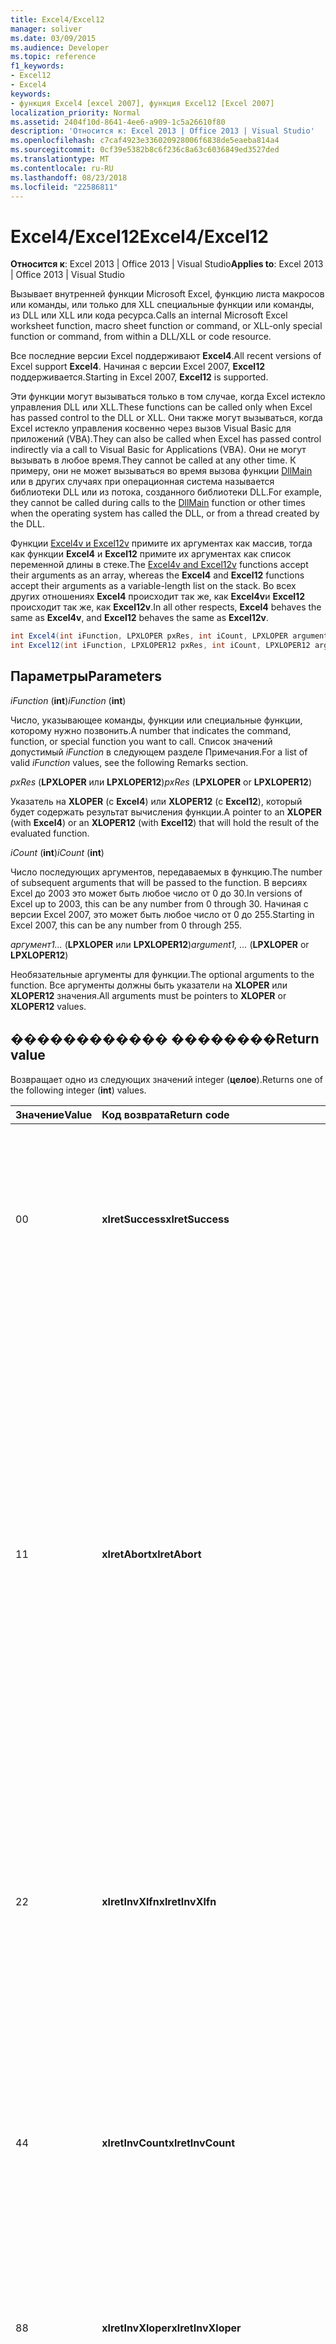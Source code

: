 ```yaml
---
title: Excel4/Excel12
manager: soliver
ms.date: 03/09/2015
ms.audience: Developer
ms.topic: reference
f1_keywords:
- Excel12
- Excel4
keywords:
- функция Excel4 [excel 2007], функция Excel12 [Excel 2007]
localization_priority: Normal
ms.assetid: 2404f10d-8641-4ee6-a909-1c5a26610f80
description: 'Относится к: Excel 2013 | Office 2013 | Visual Studio'
ms.openlocfilehash: c7caf4923e336020928006f6838de5eaeba814a4
ms.sourcegitcommit: 0cf39e5382b8c6f236c8a63c6036849ed3527ded
ms.translationtype: MT
ms.contentlocale: ru-RU
ms.lasthandoff: 08/23/2018
ms.locfileid: "22586811"
---
```

# <a name="excel4excel12"></a><span data-ttu-id="eb495-104">Excel4/Excel12</span><span class="sxs-lookup"><span data-stu-id="eb495-104">Excel4/Excel12</span></span>

<span data-ttu-id="eb495-105">**Относится к**: Excel 2013 | Office 2013 | Visual Studio</span><span class="sxs-lookup"><span data-stu-id="eb495-105">**Applies to**: Excel 2013 | Office 2013 | Visual Studio</span></span> 
  
<span data-ttu-id="eb495-106">Вызывает внутренней функции Microsoft Excel, функцию листа макросов или команды, или только для XLL специальные функции или команды, из DLL или XLL или кода ресурса.</span><span class="sxs-lookup"><span data-stu-id="eb495-106">Calls an internal Microsoft Excel worksheet function, macro sheet function or command, or XLL-only special function or command, from within a DLL/XLL or code resource.</span></span>
  
<span data-ttu-id="eb495-107">Все последние версии Excel поддерживают **Excel4**.</span><span class="sxs-lookup"><span data-stu-id="eb495-107">All recent versions of Excel support **Excel4**.</span></span> <span data-ttu-id="eb495-108">Начиная с версии Excel 2007, **Excel12** поддерживается.</span><span class="sxs-lookup"><span data-stu-id="eb495-108">Starting in Excel 2007, **Excel12** is supported.</span></span> 
  
<span data-ttu-id="eb495-109">Эти функции могут вызываться только в том случае, когда Excel истекло управления DLL или XLL.</span><span class="sxs-lookup"><span data-stu-id="eb495-109">These functions can be called only when Excel has passed control to the DLL or XLL.</span></span> <span data-ttu-id="eb495-110">Они также могут вызываться, когда Excel истекло управления косвенно через вызов Visual Basic для приложений (VBA).</span><span class="sxs-lookup"><span data-stu-id="eb495-110">They can also be called when Excel has passed control indirectly via a call to Visual Basic for Applications (VBA).</span></span> <span data-ttu-id="eb495-111">Они не могут вызывать в любое время.</span><span class="sxs-lookup"><span data-stu-id="eb495-111">They cannot be called at any other time.</span></span> <span data-ttu-id="eb495-112">К примеру, они не может вызываться во время вызова функции [DllMain](https://docs.microsoft.com/windows/desktop/dlls/dllmain) или в других случаях при операционная система называется библиотеки DLL или из потока, созданного библиотеки DLL.</span><span class="sxs-lookup"><span data-stu-id="eb495-112">For example, they cannot be called during calls to the [DllMain](https://docs.microsoft.com/windows/desktop/dlls/dllmain) function or other times when the operating system has called the DLL, or from a thread created by the DLL.</span></span> 
  
<span data-ttu-id="eb495-113">Функции [Excel4v и Excel12v](excel4v-excel12v.md) примите их аргументах как массив, тогда как функции **Excel4** и **Excel12** примите их аргументах как список переменной длины в стеке.</span><span class="sxs-lookup"><span data-stu-id="eb495-113">The [Excel4v and Excel12v](excel4v-excel12v.md) functions accept their arguments as an array, whereas the **Excel4** and **Excel12** functions accept their arguments as a variable-length list on the stack.</span></span> <span data-ttu-id="eb495-114">Во всех других отношениях **Excel4** происходит так же, как **Excel4v**и **Excel12** происходит так же, как **Excel12v**.</span><span class="sxs-lookup"><span data-stu-id="eb495-114">In all other respects, **Excel4** behaves the same as **Excel4v**, and **Excel12** behaves the same as **Excel12v**.</span></span>
  
```cs
int Excel4(int iFunction, LPXLOPER pxRes, int iCount, LPXLOPER argument1, ...);
int Excel12(int iFunction, LPXLOPER12 pxRes, int iCount, LPXLOPER12 argument1, ...);
```

## <a name="parameters"></a><span data-ttu-id="eb495-115">Параметры</span><span class="sxs-lookup"><span data-stu-id="eb495-115">Parameters</span></span>

 <span data-ttu-id="eb495-116">_iFunction_ (**int**)</span><span class="sxs-lookup"><span data-stu-id="eb495-116">_iFunction_ (**int**)</span></span>
  
<span data-ttu-id="eb495-117">Число, указывающее команды, функции или специальные функции, которому нужно позвонить.</span><span class="sxs-lookup"><span data-stu-id="eb495-117">A number that indicates the command, function, or special function you want to call.</span></span> <span data-ttu-id="eb495-118">Список значений допустимый _iFunction_ в следующем разделе Примечания.</span><span class="sxs-lookup"><span data-stu-id="eb495-118">For a list of valid  _iFunction_ values, see the following Remarks section.</span></span> 
  
 <span data-ttu-id="eb495-119">_pxRes_ (**LPXLOPER** или **LPXLOPER12**)</span><span class="sxs-lookup"><span data-stu-id="eb495-119">_pxRes_ (**LPXLOPER** or **LPXLOPER12**)</span></span>
  
<span data-ttu-id="eb495-120">Указатель на **XLOPER** (с **Excel4**) или **XLOPER12** (с **Excel12**), который будет содержать результат вычисления функции.</span><span class="sxs-lookup"><span data-stu-id="eb495-120">A pointer to an **XLOPER** (with **Excel4**) or an **XLOPER12** (with **Excel12**) that will hold the result of the evaluated function.</span></span>
  
 <span data-ttu-id="eb495-121">_iCount_ (**int**)</span><span class="sxs-lookup"><span data-stu-id="eb495-121">_iCount_ (**int**)</span></span>
  
<span data-ttu-id="eb495-122">Число последующих аргументов, передаваемых в функцию.</span><span class="sxs-lookup"><span data-stu-id="eb495-122">The number of subsequent arguments that will be passed to the function.</span></span> <span data-ttu-id="eb495-123">В версиях Excel до 2003 это может быть любое число от 0 до 30.</span><span class="sxs-lookup"><span data-stu-id="eb495-123">In versions of Excel up to 2003, this can be any number from 0 through 30.</span></span> <span data-ttu-id="eb495-124">Начиная с версии Excel 2007, это может быть любое число от 0 до 255.</span><span class="sxs-lookup"><span data-stu-id="eb495-124">Starting in Excel 2007, this can be any number from 0 through 255.</span></span>
  
 <span data-ttu-id="eb495-125">_аргумент1..._ (**LPXLOPER** или **LPXLOPER12**)</span><span class="sxs-lookup"><span data-stu-id="eb495-125">_argument1, ..._ (**LPXLOPER** or **LPXLOPER12**)</span></span>
  
<span data-ttu-id="eb495-126">Необязательные аргументы для функции.</span><span class="sxs-lookup"><span data-stu-id="eb495-126">The optional arguments to the function.</span></span> <span data-ttu-id="eb495-127">Все аргументы должны быть указатели на **XLOPER** или **XLOPER12** значения.</span><span class="sxs-lookup"><span data-stu-id="eb495-127">All arguments must be pointers to **XLOPER** or **XLOPER12** values.</span></span> 
  
## <a name="return-value"></a><span data-ttu-id="eb495-128">������������ ��������</span><span class="sxs-lookup"><span data-stu-id="eb495-128">Return value</span></span>

<span data-ttu-id="eb495-129">Возвращает одно из следующих значений integer (**целое**).</span><span class="sxs-lookup"><span data-stu-id="eb495-129">Returns one of the following integer (**int**) values.</span></span>
  
|<span data-ttu-id="eb495-130">**Значение**</span><span class="sxs-lookup"><span data-stu-id="eb495-130">**Value**</span></span>|<span data-ttu-id="eb495-131">**Код возврата**</span><span class="sxs-lookup"><span data-stu-id="eb495-131">**Return code**</span></span>|<span data-ttu-id="eb495-132">**Описание**</span><span class="sxs-lookup"><span data-stu-id="eb495-132">**Description**</span></span>|
|:-----|:-----|:-----|
|<span data-ttu-id="eb495-133">0</span><span class="sxs-lookup"><span data-stu-id="eb495-133">0</span></span>  <br/> |<span data-ttu-id="eb495-134">**xlretSuccess**</span><span class="sxs-lookup"><span data-stu-id="eb495-134">**xlretSuccess**</span></span> <br/> |<span data-ttu-id="eb495-135">Функция успешного вызова.</span><span class="sxs-lookup"><span data-stu-id="eb495-135">The function was called successfully.</span></span> <span data-ttu-id="eb495-136">Это означает, что функция не вернула значение ошибки Excel; Чтобы выяснить это, необходимо посмотреть на тип и значение параметра итоговый _pxRes_ .</span><span class="sxs-lookup"><span data-stu-id="eb495-136">This does not mean that the function did not return an Excel error value; to find that out, you must look at the type and value of the resulting  _pxRes_ parameter.</span></span>  <br/> |
|<span data-ttu-id="eb495-137">1</span><span class="sxs-lookup"><span data-stu-id="eb495-137">1</span></span>  <br/> |<span data-ttu-id="eb495-138">**xlretAbort**</span><span class="sxs-lookup"><span data-stu-id="eb495-138">**xlretAbort**</span></span> <br/> |<span data-ttu-id="eb495-139">Команда или функция было прервано (Внутреннее прекращение).</span><span class="sxs-lookup"><span data-stu-id="eb495-139">The command or function was terminated abnormally (internal abort).</span></span> <span data-ttu-id="eb495-140">Это может произойти, если на лист макросов XLM закрывает самого путем вызова **ЗАКРЫТЬ**или недостаточно памяти для Excel.</span><span class="sxs-lookup"><span data-stu-id="eb495-140">This can occur if an XLM macro sheet closes itself by calling **CLOSE**, or if Excel is out of memory.</span></span> <span data-ttu-id="eb495-141">Если Excel возвращает эту ошибку, вызывающей функции должны выйти немедленно.</span><span class="sxs-lookup"><span data-stu-id="eb495-141">If Excel returns this error, the calling function must exit immediately.</span></span> <span data-ttu-id="eb495-142">Библиотеки DLL разрешено вызывать **xlFree** только перед выходом из.</span><span class="sxs-lookup"><span data-stu-id="eb495-142">The DLL is permitted to call **xlFree** only before exiting.</span></span> <span data-ttu-id="eb495-143">Все вызовы для интерфейса API для C не разрешены.</span><span class="sxs-lookup"><span data-stu-id="eb495-143">All other calls to the C API are not permitted.</span></span> <span data-ttu-id="eb495-144">Пользователь может сохранить каких-либо действий интерактивно с помощью команды **Сохранить** в меню **файл** .</span><span class="sxs-lookup"><span data-stu-id="eb495-144">The user can save any work interactively by using the **Save** command on the **File** menu.</span></span>  <br/> |
|<span data-ttu-id="eb495-145">2</span><span class="sxs-lookup"><span data-stu-id="eb495-145">2</span></span>  <br/> |<span data-ttu-id="eb495-146">**xlretInvXlfn**</span><span class="sxs-lookup"><span data-stu-id="eb495-146">**xlretInvXlfn**</span></span> <br/> |<span data-ttu-id="eb495-147">Указано недопустимое функция номер.</span><span class="sxs-lookup"><span data-stu-id="eb495-147">An invalid function number was supplied.</span></span> <span data-ttu-id="eb495-148">При использовании констант из файла заголовка Xlcall.h это не должно происходить только то, что не поддерживается в версии Excel выполняется при подключении.</span><span class="sxs-lookup"><span data-stu-id="eb495-148">If you are using constants from the Xlcall.h header file, this should not occur unless you are calling something that is not supported in the version of Excel you are running.</span></span>  <br/> |
|<span data-ttu-id="eb495-149">4</span><span class="sxs-lookup"><span data-stu-id="eb495-149">4</span></span>  <br/> |<span data-ttu-id="eb495-150">**xlretInvCount**</span><span class="sxs-lookup"><span data-stu-id="eb495-150">**xlretInvCount**</span></span> <br/> |<span data-ttu-id="eb495-151">Недопустимое число аргументов был введен.</span><span class="sxs-lookup"><span data-stu-id="eb495-151">An invalid number of arguments was entered.</span></span> <span data-ttu-id="eb495-152">В версиях до Excel 2003 максимальное количество аргументы, которые может принимать любую функцию: 30.</span><span class="sxs-lookup"><span data-stu-id="eb495-152">In versions up to Excel 2003, the maximum number of arguments any function can take is 30.</span></span> <span data-ttu-id="eb495-153">Начиная с версии Excel 2007, не более 255.</span><span class="sxs-lookup"><span data-stu-id="eb495-153">Starting in Excel 2007, the maximum number is 255.</span></span> <span data-ttu-id="eb495-154">Некоторые требуют фиксированной или минимальное количество аргументов.</span><span class="sxs-lookup"><span data-stu-id="eb495-154">Some require a fixed or minimum number of arguments.</span></span>  <br/> |
|<span data-ttu-id="eb495-155">8</span><span class="sxs-lookup"><span data-stu-id="eb495-155">8</span></span>  <br/> |<span data-ttu-id="eb495-156">**xlretInvXloper**</span><span class="sxs-lookup"><span data-stu-id="eb495-156">**xlretInvXloper**</span></span> <br/> |<span data-ttu-id="eb495-157">Недопустимые **XLOPER** или **XLOPER12** был передан в функцию или используется аргумент недопустимого типа.</span><span class="sxs-lookup"><span data-stu-id="eb495-157">An invalid **XLOPER** or **XLOPER12** was passed to the function, or an argument of the wrong type was used.</span></span>  <br/> |
|<span data-ttu-id="eb495-158">16</span><span class="sxs-lookup"><span data-stu-id="eb495-158">16</span></span>  <br/> |<span data-ttu-id="eb495-159">**xlretStackOvfl**</span><span class="sxs-lookup"><span data-stu-id="eb495-159">**xlretStackOvfl**</span></span> <br/> |<span data-ttu-id="eb495-160">Произошло переполнение стека.</span><span class="sxs-lookup"><span data-stu-id="eb495-160">A stack overflow occurred.</span></span> <span data-ttu-id="eb495-161">Используйте **xlStack** для отслеживания объем места слева в стеке.</span><span class="sxs-lookup"><span data-stu-id="eb495-161">Use **xlStack** to monitor the amount of room left on the stack.</span></span> <span data-ttu-id="eb495-162">Избегайте распределения очень большой локальных массивов (автоматическое) и структуры в стеке, где это возможно; сделать их статического.</span><span class="sxs-lookup"><span data-stu-id="eb495-162">Avoid allocating very large local (automatic) arrays and structures on the stack where possible; make them static.</span></span> <span data-ttu-id="eb495-163">(Обратите внимание на то, что этого не может произойти переполнение стека).</span><span class="sxs-lookup"><span data-stu-id="eb495-163">(Note that a stack overflow might occur without being detected.)</span></span>  <br/> |
|<span data-ttu-id="eb495-164">32</span><span class="sxs-lookup"><span data-stu-id="eb495-164">32</span></span>  <br/> |<span data-ttu-id="eb495-165">**xlretFailed**</span><span class="sxs-lookup"><span data-stu-id="eb495-165">**xlretFailed**</span></span> <br/> |<span data-ttu-id="eb495-166">Эквивалент команды функции произошел сбой.</span><span class="sxs-lookup"><span data-stu-id="eb495-166">A command-equivalent function failed.</span></span> <span data-ttu-id="eb495-167">Это эквивалентно команда макрос, отображает диалоговое окно оповещения об ошибках макрос.</span><span class="sxs-lookup"><span data-stu-id="eb495-167">This is equivalent to a macro command displaying the macro error alert dialog box.</span></span>  <br/> |
|<span data-ttu-id="eb495-168">64</span><span class="sxs-lookup"><span data-stu-id="eb495-168">64</span></span>  <br/> |<span data-ttu-id="eb495-169">**xlretUncalced**</span><span class="sxs-lookup"><span data-stu-id="eb495-169">**xlretUncalced**</span></span> <br/> |<span data-ttu-id="eb495-170">Предпринята попытка разыменовывать ячейка, которая имеет еще не рассчитан, поскольку оно запланировано пересчет после текущей ячейки.</span><span class="sxs-lookup"><span data-stu-id="eb495-170">An attempt was made to dereference a cell that has not been calculated yet, because it is scheduled to be recalculated after the current cell.</span></span> <span data-ttu-id="eb495-171">В этом случае библиотеки DLL необходимо вернуть управление Excel сразу же.</span><span class="sxs-lookup"><span data-stu-id="eb495-171">In this case, the DLL should return control to Excel immediately.</span></span> <span data-ttu-id="eb495-172">Библиотеки DLL разрешено вызывать **xlFree** только перед выходом из.</span><span class="sxs-lookup"><span data-stu-id="eb495-172">The DLL is permitted to call **xlFree** only before exiting.</span></span> <span data-ttu-id="eb495-173">Все вызовы для интерфейса API для C не разрешены.</span><span class="sxs-lookup"><span data-stu-id="eb495-173">All other calls to the C API are not permitted.</span></span> <span data-ttu-id="eb495-174">Дополнительные сведения о том, какие функции могут и не может получить доступ к значений ячеек, которые не были перерасчете можно [Excel команды, функции и состояния](excel-commands-functions-and-states.md).</span><span class="sxs-lookup"><span data-stu-id="eb495-174">For more information about which functions can and cannot access the values of cells that have not been recalculated, see [Excel Commands, Functions, and States](excel-commands-functions-and-states.md).</span></span>  <br/> |
|<span data-ttu-id="eb495-175">128</span><span class="sxs-lookup"><span data-stu-id="eb495-175">128</span></span>  <br/> |<span data-ttu-id="eb495-176">**xlretNotThreadSafe**</span><span class="sxs-lookup"><span data-stu-id="eb495-176">**xlretNotThreadSafe**</span></span> <br/> |<span data-ttu-id="eb495-177">Предпринята попытка вызова функции, который не является или может быть потокобезопасными во время многопоточные пересчета книги.</span><span class="sxs-lookup"><span data-stu-id="eb495-177">An attempt was made to call a function that is not, or might not be, thread safe during a multithreaded recalculation of the workbook.</span></span>  <br/> <span data-ttu-id="eb495-178">Начиная с версии Excel 2007, возвращается это значение, и только в пределах функции XLL объявлен как потокобезопасными.</span><span class="sxs-lookup"><span data-stu-id="eb495-178">Starting in Excel 2007, this value is returned, and only within XLL worksheet functions declared as thread safe.</span></span>  <br/> |
|<span data-ttu-id="eb495-179">256</span><span class="sxs-lookup"><span data-stu-id="eb495-179">256</span></span>  <br/> |<span data-ttu-id="eb495-180">**xlRetInvAsynchronousContext**</span><span class="sxs-lookup"><span data-stu-id="eb495-180">**xlRetInvAsynchronousContext**</span></span> <br/> |<span data-ttu-id="eb495-181">Недопустимый дескриптор асинхронные функции.</span><span class="sxs-lookup"><span data-stu-id="eb495-181">The asynchronous function handle is invalid.</span></span>  <br/> <span data-ttu-id="eb495-182">Это значение используется только в Excel 2010.</span><span class="sxs-lookup"><span data-stu-id="eb495-182">This value is used only by Excel 2010.</span></span>  <br/> |
|<span data-ttu-id="eb495-183">512</span><span class="sxs-lookup"><span data-stu-id="eb495-183">512</span></span>  <br/> |<span data-ttu-id="eb495-184">**xlRetNotClusterSafe**</span><span class="sxs-lookup"><span data-stu-id="eb495-184">**xlRetNotClusterSafe**</span></span> <br/> |<span data-ttu-id="eb495-185">Вызов не поддерживается для кластеров.</span><span class="sxs-lookup"><span data-stu-id="eb495-185">The call is not supported on clusters.</span></span>  <br/> <span data-ttu-id="eb495-186">Это значение используется только в Excel 2010.</span><span class="sxs-lookup"><span data-stu-id="eb495-186">This value is used only by Excel 2010.</span></span>  <br/> |
   
## <a name="remarks"></a><span data-ttu-id="eb495-187">Замечания</span><span class="sxs-lookup"><span data-stu-id="eb495-187">Remarks</span></span>

### <a name="valid-ifunction-values"></a><span data-ttu-id="eb495-188">Допустимый iFunction значения</span><span class="sxs-lookup"><span data-stu-id="eb495-188">Valid iFunction values</span></span>

<span data-ttu-id="eb495-189">Значения допустимого **iFunction** действительно ли **xlf...** или **xlc...** константами, определенными в файле Xlcall.h заголовка или любой из следующих специальных функций.</span><span class="sxs-lookup"><span data-stu-id="eb495-189">Valid **iFunction** values are any of the **xlf...** or **xlc...** constants defined in the Xlcall.h header file or any of the following special functions.</span></span> 
  
|||||
|:-----|:-----|:-----|:-----|
|<span data-ttu-id="eb495-190">**xlAbort**</span><span class="sxs-lookup"><span data-stu-id="eb495-190">**xlAbort**</span></span> <br/> |<span data-ttu-id="eb495-191">**xlEnableXLMsgs**</span><span class="sxs-lookup"><span data-stu-id="eb495-191">**xlEnableXLMsgs**</span></span> <br/> |<span data-ttu-id="eb495-192">**xlGetInst**</span><span class="sxs-lookup"><span data-stu-id="eb495-192">**xlGetInst**</span></span> <br/> |<span data-ttu-id="eb495-193">**xlSheetNm**</span><span class="sxs-lookup"><span data-stu-id="eb495-193">**xlSheetNm**</span></span> <br/> |
|<span data-ttu-id="eb495-194">**xlCoerce**</span><span class="sxs-lookup"><span data-stu-id="eb495-194">**xlCoerce**</span></span> <br/> |<span data-ttu-id="eb495-195">**xlFree**</span><span class="sxs-lookup"><span data-stu-id="eb495-195">**xlFree**</span></span> <br/> |<span data-ttu-id="eb495-196">**xlGetName**</span><span class="sxs-lookup"><span data-stu-id="eb495-196">**xlGetName**</span></span> <br/> |<span data-ttu-id="eb495-197">**xlStack**</span><span class="sxs-lookup"><span data-stu-id="eb495-197">**xlStack**</span></span> <br/> |
|<span data-ttu-id="eb495-198">**xlDefineBinaryName**</span><span class="sxs-lookup"><span data-stu-id="eb495-198">**xlDefineBinaryName**</span></span> <br/> |<span data-ttu-id="eb495-199">**xlGetBinaryName**</span><span class="sxs-lookup"><span data-stu-id="eb495-199">**xlGetBinaryName**</span></span> <br/> |<span data-ttu-id="eb495-200">**xlSet**</span><span class="sxs-lookup"><span data-stu-id="eb495-200">**xlSet**</span></span> <br/> |<span data-ttu-id="eb495-201">**xlUDF**</span><span class="sxs-lookup"><span data-stu-id="eb495-201">**xlUDF**</span></span> <br/> |
|<span data-ttu-id="eb495-202">**xlDisableXLMsgs**</span><span class="sxs-lookup"><span data-stu-id="eb495-202">**xlDisableXLMsgs**</span></span> <br/> |<span data-ttu-id="eb495-203">**xlGetHwnd**</span><span class="sxs-lookup"><span data-stu-id="eb495-203">**xlGetHwnd**</span></span> <br/> |<span data-ttu-id="eb495-204">**xlSheetId**</span><span class="sxs-lookup"><span data-stu-id="eb495-204">**xlSheetId**</span></span> <br/> ||
   
### <a name="different-types-of-functions"></a><span data-ttu-id="eb495-205">Различные типы функций</span><span class="sxs-lookup"><span data-stu-id="eb495-205">Different Types of Functions</span></span>

 <span data-ttu-id="eb495-206">**Excel4** и **Excel12** различения три класса функций.</span><span class="sxs-lookup"><span data-stu-id="eb495-206">**Excel4** and **Excel12** distinguish among three classes of functions.</span></span> <span data-ttu-id="eb495-207">Функции классифицируются в соответствии с трех состояний, в которых Excel могут вызывать библиотеку DLL.</span><span class="sxs-lookup"><span data-stu-id="eb495-207">The functions are classified according to the three states in which Excel might call the DLL.</span></span> 
  
- <span data-ttu-id="eb495-208">Класс 1 применяется при вызове DLL из листа из-за пересчета.</span><span class="sxs-lookup"><span data-stu-id="eb495-208">Class 1 applies when the DLL is called from a worksheet as a result of recalculation.</span></span> 
    
- <span data-ttu-id="eb495-209">Класс 2 применен библиотеки DLL вызывается из макроса функции или из листа которых было зарегистрировано с решетки (#) в типа text.</span><span class="sxs-lookup"><span data-stu-id="eb495-209">Class 2 applies when the DLL is called from within a function macro or from a worksheet where it was registered with a number sign (#) in the type text.</span></span>
    
- <span data-ttu-id="eb495-210">Класс 3 применяется при вызове DLL из объекта, макросов, меню, панели инструментов, сочетания клавиш, метод **ExecuteExcel4Macro** или **Средства/макрос и выполнить** команду.</span><span class="sxs-lookup"><span data-stu-id="eb495-210">Class 3 applies when a DLL is called from an object, macro, menu, toolbar, shortcut key, **ExecuteExcel4Macro** method, or the **Tools/Macro/Run** command.</span></span> <span data-ttu-id="eb495-211">Для получения дополнительных сведений см [Excel команды, функции и состояния](excel-commands-functions-and-states.md).</span><span class="sxs-lookup"><span data-stu-id="eb495-211">For more information, see [Excel Commands, Functions, and States](excel-commands-functions-and-states.md).</span></span>
    
<span data-ttu-id="eb495-212">В следующей таблице показаны какие функции являются допустимыми в каждый класс.</span><span class="sxs-lookup"><span data-stu-id="eb495-212">The following table shows what functions are valid in each class.</span></span>
  
|<span data-ttu-id="eb495-213">**Класс 1**</span><span class="sxs-lookup"><span data-stu-id="eb495-213">**Class 1**</span></span>|<span data-ttu-id="eb495-214">**Класс 2**</span><span class="sxs-lookup"><span data-stu-id="eb495-214">**Class 2**</span></span>|<span data-ttu-id="eb495-215">**Класс 3**</span><span class="sxs-lookup"><span data-stu-id="eb495-215">**Class 3**</span></span>|
|:-----|:-----|:-----|
|<span data-ttu-id="eb495-216">Любая другая функция</span><span class="sxs-lookup"><span data-stu-id="eb495-216">Any worksheet function</span></span>  <br/> <span data-ttu-id="eb495-217">Любой функции XLL-только **xl...** , за исключением **функция xlSet**.</span><span class="sxs-lookup"><span data-stu-id="eb495-217">Any XLL-only **xl...** function except **xlSet**.</span></span>  <br/> <span data-ttu-id="eb495-218">**xlfCaller**</span><span class="sxs-lookup"><span data-stu-id="eb495-218">**xlfCaller**</span></span> <br/> |<span data-ttu-id="eb495-219">Любая другая функция</span><span class="sxs-lookup"><span data-stu-id="eb495-219">Any worksheet function</span></span>  <br/> <span data-ttu-id="eb495-220">Любой функции **xl...** , за исключением **функция xlSet**.</span><span class="sxs-lookup"><span data-stu-id="eb495-220">Any **xl...** function except **xlSet**.</span></span>  <br/> <span data-ttu-id="eb495-221">Макрос функции листа, включая **xlfCaller**, которые возвращают значение, но выполнять никаких действий, который влияет на рабочей области или любой открытой книге.</span><span class="sxs-lookup"><span data-stu-id="eb495-221">Macro sheet functions, including **xlfCaller**, that return a value but perform no action that affects the workspace or any open workbook.</span></span>  <br/> |<span data-ttu-id="eb495-222">Все функции, включая функции эквивалент команды и **функция xlSet** .</span><span class="sxs-lookup"><span data-stu-id="eb495-222">Any function, including **xlSet** and command-equivalent functions.</span></span>  <br/> |
   
### <a name="displaying-the-dialog-box-for-a-command-equivalent-function"></a><span data-ttu-id="eb495-223">Отображает диалоговое окно для функции эквивалент команды</span><span class="sxs-lookup"><span data-stu-id="eb495-223">Displaying the Dialog Box for a Command-Equivalent Function</span></span>

<span data-ttu-id="eb495-224">Если функция эквивалент команды диалоговое окно с связанного, бита **xlPrompt** в **iFunction**.</span><span class="sxs-lookup"><span data-stu-id="eb495-224">If a command-equivalent function has an associated dialog box, you can set the **xlPrompt** bit in **iFunction**.</span></span> <span data-ttu-id="eb495-225">Это означает, что Excel отображает диалоговое окно соответствующие перед выполнением команды.</span><span class="sxs-lookup"><span data-stu-id="eb495-225">This means that Excel displays the appropriate dialog box before carrying out the command.</span></span>
  
### <a name="writing-international-dlls"></a><span data-ttu-id="eb495-226">Написание международные библиотеки DLL</span><span class="sxs-lookup"><span data-stu-id="eb495-226">Writing International DLLs</span></span>

<span data-ttu-id="eb495-227">Если установить **библиотеки xlIntl** бит в **iFunction**, функции или команда выполняется как если бы были вызываемой из таблицы International макрос.</span><span class="sxs-lookup"><span data-stu-id="eb495-227">If you set the **xlIntl** bit in **iFunction**, the function or command is carried out as if it were being called from an International Macro Sheet.</span></span> <span data-ttu-id="eb495-228">Это означает, что команда происходит так, как если бы в США версии Excel, даже в том случае, если он работает на международных (локализованный) версии.</span><span class="sxs-lookup"><span data-stu-id="eb495-228">This means that the command behaves as it would on the U.S. version of Excel, even if it is running on an international (localized) version.</span></span>
  
### <a name="xlretuncalced-or-xlretabort"></a><span data-ttu-id="eb495-229">xlretUncalced или xlretAbort</span><span class="sxs-lookup"><span data-stu-id="eb495-229">xlretUncalced or xlretAbort</span></span>

<span data-ttu-id="eb495-230">После получения одно из этих значений, библиотеки DLL необходимо очистить и возврата в Excel немедленно.</span><span class="sxs-lookup"><span data-stu-id="eb495-230">After receiving one of these return values, your DLL must clean up and return control to Excel immediately.</span></span> <span data-ttu-id="eb495-231">Обратных вызовов в Excel с помощью интерфейса API для C, за исключением **xlFree**отключены после получения одно из следующих значений.</span><span class="sxs-lookup"><span data-stu-id="eb495-231">Callbacks into Excel via the C API, except **xlFree**, are disabled after receiving one of these return values.</span></span>
  
## <a name="example"></a><span data-ttu-id="eb495-232">Пример</span><span class="sxs-lookup"><span data-stu-id="eb495-232">Example</span></span>

<span data-ttu-id="eb495-233">Следующий пример использует функцию **Excel12** выберите пункт ячейка, из которой был вызван.</span><span class="sxs-lookup"><span data-stu-id="eb495-233">The following example uses the **Excel12** function to select the cell from which it was called.</span></span> 
  
<span data-ttu-id="eb495-234">Этот пример кода является частью большего примера, приведенного в Excel 2010 XLL SDK, в следующем расположении, где установлен пакет SDK:</span><span class="sxs-lookup"><span data-stu-id="eb495-234">This code example is part of a larger example provided in the Excel 2010 XLL SDK, at the following location where you installed the SDK:</span></span>
  
<span data-ttu-id="eb495-235">\Samples\Example\Example.c.</span><span class="sxs-lookup"><span data-stu-id="eb495-235">\Samples\Example\Example.c.</span></span>
  
> [!NOTE]
> <span data-ttu-id="eb495-236">Эта функция вызывает команду макросов (xlcSelect) и, таким образом, работает только в том случае, если он вызывается из таблицы макросов XLM.</span><span class="sxs-lookup"><span data-stu-id="eb495-236">This function calls a command macro (xlcSelect) and, therefore, works only if it is called from an XLM macro sheet.</span></span> 
  
```cs
short WINAPI Excel12Example(void)
{
    XLOPER12 xRes;
    Excel12(xlfCaller, &xRes, 0);
    Excel12(xlcSelect, 0, 1, (LPXLOPER12)&xRes);
    Excel12(xlFree, 0, 1, (LPXLOPER12)&xRes);
    return 1;
}
```

## <a name="see-also"></a><span data-ttu-id="eb495-237">См. также</span><span class="sxs-lookup"><span data-stu-id="eb495-237">See also</span></span>



[<span data-ttu-id="eb495-238">Excel4v/Excel12v</span><span class="sxs-lookup"><span data-stu-id="eb495-238">Excel4v/Excel12v</span></span>](excel4v-excel12v.md)

